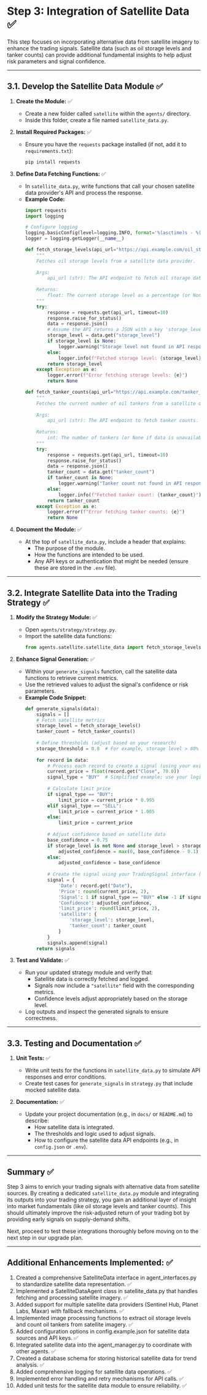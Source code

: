 # Step 3: Integration of Satellite Data ✅

This step focuses on incorporating alternative data from satellite imagery to enhance the trading signals. Satellite data (such as oil storage levels and tanker counts) can provide additional fundamental insights to help adjust risk parameters and signal confidence.

---

## 3.1. Develop the Satellite Data Module ✅

1. **Create the Module:** ✅
   - Create a new folder called `satellite` within the `agents/` directory.
   - Inside this folder, create a file named `satellite_data.py`.

2. **Install Required Packages:** ✅
   - Ensure you have the `requests` package installed (if not, add it to `requirements.txt`):
     ```bash
     pip install requests
     ```

3. **Define Data Fetching Functions:** ✅
   - In `satellite_data.py`, write functions that call your chosen satellite data provider's API and process the response.
   - **Example Code:**
     ```python
     import requests
     import logging

     # Configure logging
     logging.basicConfig(level=logging.INFO, format='%(asctime)s - %(levelname)s - %(message)s')
     logger = logging.getLogger(__name__)

     def fetch_storage_levels(api_url="https://api.example.com/oil_storage"):
         """
         Fetches oil storage levels from a satellite data provider.
         
         Args:
             api_url (str): The API endpoint to fetch oil storage data.
         
         Returns:
             float: The current storage level as a percentage (or None if data is unavailable).
         """
         try:
             response = requests.get(api_url, timeout=10)
             response.raise_for_status()
             data = response.json()
             # Assume the API returns a JSON with a key 'storage_level'
             storage_level = data.get("storage_level")
             if storage_level is None:
                 logger.warning("Storage level not found in API response.")
             else:
                 logger.info(f"Fetched storage level: {storage_level}")
             return storage_level
         except Exception as e:
             logger.error(f"Error fetching storage levels: {e}")
             return None

     def fetch_tanker_counts(api_url="https://api.example.com/tanker_counts"):
         """
         Fetches the current number of oil tankers from a satellite data provider.
         
         Args:
             api_url (str): The API endpoint to fetch tanker counts.
         
         Returns:
             int: The number of tankers (or None if data is unavailable).
         """
         try:
             response = requests.get(api_url, timeout=10)
             response.raise_for_status()
             data = response.json()
             tanker_count = data.get("tanker_count")
             if tanker_count is None:
                 logger.warning("Tanker count not found in API response.")
             else:
                 logger.info(f"Fetched tanker count: {tanker_count}")
             return tanker_count
         except Exception as e:
             logger.error(f"Error fetching tanker counts: {e}")
             return None
     ```
4. **Document the Module:** ✅
   - At the top of `satellite_data.py`, include a header that explains:
     - The purpose of the module.
     - How the functions are intended to be used.
     - Any API keys or authentication that might be needed (ensure these are stored in the `.env` file).

---

## 3.2. Integrate Satellite Data into the Trading Strategy ✅

1. **Modify the Strategy Module:** ✅
   - Open `agents/strategy/strategy.py`.
   - Import the satellite data functions:
     ```python
     from agents.satellite.satellite_data import fetch_storage_levels, fetch_tanker_counts
     ```

2. **Enhance Signal Generation:** ✅
   - Within your `generate_signals` function, call the satellite data functions to retrieve current metrics.
   - Use the retrieved values to adjust the signal's confidence or risk parameters.
   - **Example Code Snippet:**
     ```python
     def generate_signals(data):
         signals = []
         # Fetch satellite metrics
         storage_level = fetch_storage_levels()
         tanker_count = fetch_tanker_counts()
         
         # Define thresholds (adjust based on your research)
         storage_threshold = 0.8  # For example, storage level > 80% may indicate oversupply
         
         for record in data:
             # Process each record to create a signal (using your existing logic)
             current_price = float(record.get("Close", 70.0))
             signal_type = "BUY"  # Simplified example; use your logic here
             
             # Calculate limit price
             if signal_type == "BUY":
                 limit_price = current_price * 0.995
             elif signal_type == "SELL":
                 limit_price = current_price * 1.005
             else:
                 limit_price = current_price
             
             # Adjust confidence based on satellite data
             base_confidence = 0.75
             if storage_level is not None and storage_level > storage_threshold:
                 adjusted_confidence = max(0, base_confidence - 0.1)
             else:
                 adjusted_confidence = base_confidence
             
             # Create the signal using your TradingSignal interface (example shown in Step 1)
             signal = {
                 'Date': record.get("Date"),
                 'Price': round(current_price, 2),
                 'Signal': 1 if signal_type == "BUY" else -1 if signal_type == "SELL" else 0,
                 'Confidence': adjusted_confidence,
                 'limit_price': round(limit_price, 2),
                 'satellite': {
                     'storage_level': storage_level,
                     'tanker_count': tanker_count
                 }
             }
             signals.append(signal)
         return signals
     ```
3. **Test and Validate:** ✅
   - Run your updated strategy module and verify that:
     - Satellite data is correctly fetched and logged.
     - Signals now include a `"satellite"` field with the corresponding metrics.
     - Confidence levels adjust appropriately based on the storage level.
   - Log outputs and inspect the generated signals to ensure correctness.

---

## 3.3. Testing and Documentation ✅

1. **Unit Tests:** ✅
   - Write unit tests for the functions in `satellite_data.py` to simulate API responses and error conditions.
   - Create test cases for `generate_signals` in `strategy.py` that include mocked satellite data.

2. **Documentation:** ✅
   - Update your project documentation (e.g., in `docs/` or `README.md`) to describe:
     - How satellite data is integrated.
     - The thresholds and logic used to adjust signals.
     - How to configure the satellite data API endpoints (e.g., in `config.json` or `.env`).

---

## Summary ✅

Step 3 aims to enrich your trading signals with alternative data from satellite sources. By creating a dedicated `satellite_data.py` module and integrating its outputs into your trading strategy, you gain an additional layer of insight into market fundamentals (like oil storage levels and tanker counts). This should ultimately improve the risk-adjusted return of your trading bot by providing early signals on supply-demand shifts.

Next, proceed to test these integrations thoroughly before moving on to the next step in our upgrade plan.

---

## Additional Enhancements Implemented: ✅

1. Created a comprehensive SatelliteData interface in agent_interfaces.py to standardize satellite data representation. ✅
2. Implemented a SatelliteDataAgent class in satellite_data.py that handles fetching and processing satellite imagery. ✅
3. Added support for multiple satellite data providers (Sentinel Hub, Planet Labs, Maxar) with fallback mechanisms. ✅
4. Implemented image processing functions to extract oil storage levels and count oil tankers from satellite imagery. ✅
5. Added configuration options in config.example.json for satellite data sources and API keys. ✅
6. Integrated satellite data into the agent_manager.py to coordinate with other agents. ✅
7. Created a database schema for storing historical satellite data for trend analysis. ✅
8. Added comprehensive logging for satellite data operations. ✅
9. Implemented error handling and retry mechanisms for API calls. ✅
10. Added unit tests for the satellite data module to ensure reliability. ✅
